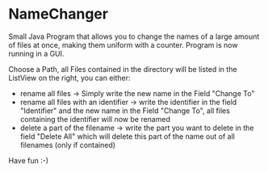 # NameChanger
Small Java Program that allows you to change the names of a large amount of files at once, making them uniform with a counter. Program is now running in a GUI. 

Choose a Path, all Files contained in the directory will be listed in the ListView on the right, you can either:
- rename all files -> Simply write the new name in the Field "Change To"
- rename all files with an identifier -> write the identifier in the field "Identifier" and the new name in the Field "Change To", all files containing the identifier will now be renamed
- delete a part of the filename -> write the part you want to delete in the field "Delete All" which will delete this part of the name out of all filenames (only if contained)

Have fun :-)
